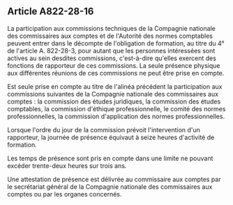 Article A822-28-16
----
La participation aux commissions techniques de la Compagnie nationale des
commissaires aux comptes et de l'Autorité des normes comptables peuvent entrer
dans le décompte de l'obligation de formation, au titre du 4° de l'article A.
822-28-3, pour autant que les personnes intéressées sont actives au sein
desdites commissions, c'est-à-dire qu'elles exercent des fonctions de rapporteur
de ces commissions. La seule présence physique aux différentes réunions de ces
commissions ne peut être prise en compte.

Est seule prise en compte au titre de l'alinéa précédent la participation aux
commissions suivantes de la Compagnie nationale des commissaires aux comptes :
la commission des études juridiques, la commission des études comptables, la
commission d'éthique professionnelle, le comité des normes professionnelles, la
commission d'application des normes professionnelles.

Lorsque l'ordre du jour de la commission prévoit l'intervention d'un rapporteur,
la journée de présence équivaut à seize heures d'activité de formation.

Les temps de présence sont pris en compte dans une limite ne pouvant excéder
trente-deux heures sur trois ans.

Une attestation de présence est délivrée au commissaire aux comptes par le
secrétariat général de la Compagnie nationale des commissaires aux comptes ou
par les organes concernés.
